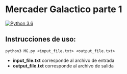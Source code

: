 # Mercader Galactico parte 1
[![Python 3.6](https://img.shields.io/badge/python-3.6-blue.svg)](https://www.python.org/downloads/release/python-360/)
## Instrucciones de uso:

```
python3 MG.py <input_file.txt> <output_file.txt>
```

- **input_file.txt** corresponde al archivo de entrada
- **output_file.txt** corresponde al archivo de salida


